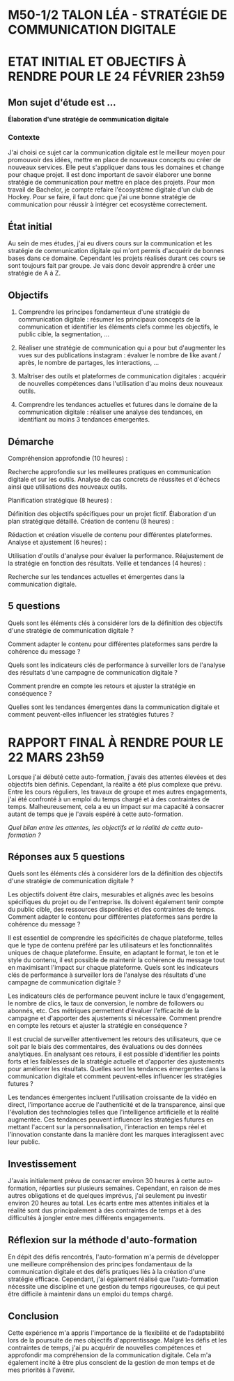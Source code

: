 # M50-1/2 TALON LÉA - STRATÉGIE DE COMMUNICATION DIGITALE

# ETAT INITIAL ET OBJECTIFS À RENDRE POUR LE 24 FÉVRIER 23h59

## Mon sujet d'étude est ...

**Élaboration d'une stratégie de communication digitale**


### Contexte

J'ai choisi ce sujet car la communication digitale est le meilleur moyen pour promouvoir des idées, mettre en place de nouveaux concepts ou créer de nouveaux services. Elle peut s'appliquer dans tous les domaines et change pour chaque projet. Il est donc important de savoir élaborer une bonne stratégie de communication pour mettre en place des projets. Pour mon travail de Bachelor, je compte refaire l'écosystème digitale d'un club de Hockey. Pour se faire, il faut donc que j'ai une bonne stratégie de communication pour réussir à intégrer cet ecosystème correctement.

## État initial

Au sein de mes études, j'ai eu divers cours sur la communication et les stratégie de communication digitale qui m'ont permis d'acquérir de bonnes bases dans ce domaine. Cependant les projets réalisés durant ces cours se sont toujours fait par groupe. Je vais donc devoir apprendre à créer une stratégie de A à Z.

## Objectifs

1. Comprendre les principes fondamenteux d'une stratégie de communication digitale : résumer les principaux concepts de la communication et identifier les éléments clefs comme les objectifs, le public cible, la segmentation, ...
   
2.  Réaliser une stratégie de communication qui a pour but d'augmenter les vues sur des publications instagram : évaluer le nombre de like avant / après, le nombre de partages, les interactions, ...
   
3.  Maîtriser des outils et plateformes de communication digitales : acquérir de nouvelles compétences dans l'utilisation d'au moins deux nouveaux outils.

4. Comprendre les tendances actuelles et futures dans le domaine de la communication digitale : réaliser une analyse des tendances, en identifiant au moins 3 tendances émergentes.   
   

## Démarche
Compréhension approfondie (10 heures) :

Recherche approfondie sur les meilleures pratiques en communication digitale et sur les outils.
Analyse de cas concrets de réussites et d'échecs ainsi que utilisations des nouveaux outils.

Planification stratégique (8 heures) :

Définition des objectifs spécifiques pour un projet fictif.
Élaboration d'un plan stratégique détaillé.
Création de contenu (8 heures) :

Rédaction et création visuelle de contenu pour différentes plateformes.
Analyse et ajustement (6 heures) :

Utilisation d'outils d'analyse pour évaluer la performance.
Réajustement de la stratégie en fonction des résultats.
Veille et tendances (4 heures) :

Recherche sur les tendances actuelles et émergentes dans la communication digitale.

## 5 questions

Quels sont les éléments clés à considérer lors de la définition des objectifs d'une stratégie de communication digitale ?

Comment adapter le contenu pour différentes plateformes sans perdre la cohérence du message ?

Quels sont les indicateurs clés de performance à surveiller lors de l'analyse des résultats d'une campagne de communication digitale ?

Comment prendre en compte les retours et ajuster la stratégie en conséquence ?

Quelles sont les tendances émergentes dans la communication digitale et comment peuvent-elles influencer les stratégies futures ?

# RAPPORT FINAL À RENDRE POUR LE 22 MARS 23h59

Lorsque j'ai débuté cette auto-formation, j'avais des attentes élevées et des objectifs bien définis. Cependant, la réalité a été plus complexe que prévu. Entre les cours réguliers, les travaux de groupe et mes autres engagements, j'ai été confronté à un emploi du temps chargé et à des contraintes de temps. Malheureusement, cela a eu un impact sur ma capacité à consacrer autant de temps que je l'avais espéré à cette auto-formation.

_Quel bilan entre les attentes, les objectifs et la réalité de cette auto-formation ?_

## Réponses aux 5 questions

Quels sont les éléments clés à considérer lors de la définition des objectifs d'une stratégie de communication digitale ?

Les objectifs doivent être clairs, mesurables et alignés avec les besoins spécifiques du projet ou de l'entreprise. Ils doivent également tenir compte du public cible, des ressources disponibles et des contraintes de temps.
Comment adapter le contenu pour différentes plateformes sans perdre la cohérence du message ?

Il est essentiel de comprendre les spécificités de chaque plateforme, telles que le type de contenu préféré par les utilisateurs et les fonctionnalités uniques de chaque plateforme. Ensuite, en adaptant le format, le ton et le style du contenu, il est possible de maintenir la cohérence du message tout en maximisant l'impact sur chaque plateforme.
Quels sont les indicateurs clés de performance à surveiller lors de l'analyse des résultats d'une campagne de communication digitale ?

Les indicateurs clés de performance peuvent inclure le taux d'engagement, le nombre de clics, le taux de conversion, le nombre de followers ou abonnés, etc. Ces métriques permettent d'évaluer l'efficacité de la campagne et d'apporter des ajustements si nécessaire.
Comment prendre en compte les retours et ajuster la stratégie en conséquence ?

Il est crucial de surveiller attentivement les retours des utilisateurs, que ce soit par le biais des commentaires, des évaluations ou des données analytiques. En analysant ces retours, il est possible d'identifier les points forts et les faiblesses de la stratégie actuelle et d'apporter des ajustements pour améliorer les résultats.
Quelles sont les tendances émergentes dans la communication digitale et comment peuvent-elles influencer les stratégies futures ?

Les tendances émergentes incluent l'utilisation croissante de la vidéo en direct, l'importance accrue de l'authenticité et de la transparence, ainsi que l'évolution des technologies telles que l'intelligence artificielle et la réalité augmentée. Ces tendances peuvent influencer les stratégies futures en mettant l'accent sur la personnalisation, l'interaction en temps réel et l'innovation constante dans la manière dont les marques interagissent avec leur public.

## Investissement

J'avais initialement prévu de consacrer environ 30 heures à cette auto-formation, réparties sur plusieurs semaines. Cependant, en raison de mes autres obligations et de quelques imprévus, j'ai seulement pu investir environ 20 heures au total. Les écarts entre mes attentes initiales et la réalité sont dus principalement à des contraintes de temps et à des difficultés à jongler entre mes différents engagements.

## Réflexion sur la méthode d'auto-formation

En dépit des défis rencontrés, l'auto-formation m'a permis de développer une meilleure compréhension des principes fondamentaux de la communication digitale et des défis pratiques liés à la création d'une stratégie efficace. Cependant, j'ai également réalisé que l'auto-formation nécessite une discipline et une gestion du temps rigoureuses, ce qui peut être difficile à maintenir dans un emploi du temps chargé.

## Conclusion
Cette expérience m'a appris l'importance de la flexibilité et de l'adaptabilité lors de la poursuite de mes objectifs d'apprentissage. Malgré les défis et les contraintes de temps, j'ai pu acquérir de nouvelles compétences et approfondir ma compréhension de la communication digitale. Cela m'a également incité à être plus conscient de la gestion de mon temps et de mes priorités à l'avenir.
